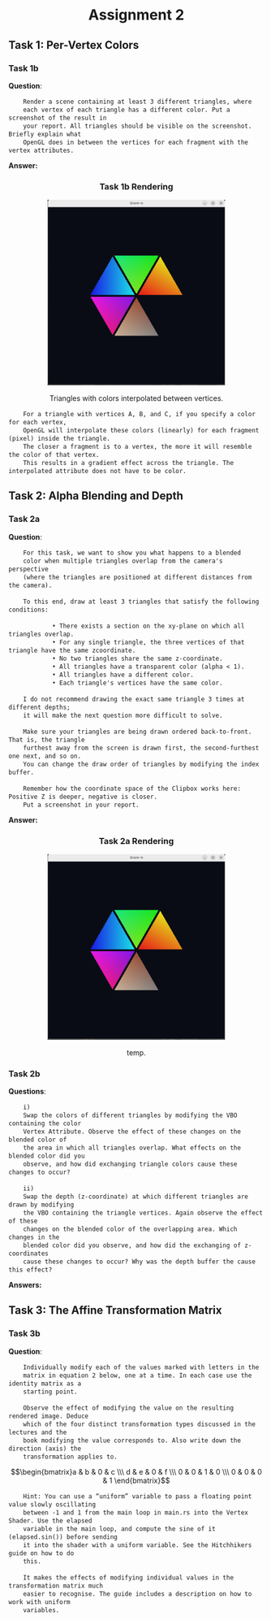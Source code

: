 <h1 align="center">Assignment 2</h1>

<h2 align="left">Task 1: Per-Vertex Colors </h2>
<h3 align="left">Task 1b</h3>

**Question**:

        Render a scene containing at least 3 different triangles, where
        each vertex of each triangle has a different color. Put a screenshot of the result in
        your report. All triangles should be visible on the screenshot. Briefly explain what
        OpenGL does in between the vertices for each fragment with the vertex attributes.

**Answer:**

<h3 align="center">Task 1b Rendering</h3>
<p align="center">
<img src="https://github.com/Jesperoka/tdt4195/blob/assignment_2/imgs/a2_t1.png?raw=true" width=350>
</p>
<p align="center">Triangles with colors interpolated between vertices.</p>

        For a triangle with vertices A, B, and C, if you specify a color for each vertex, 
        OpenGL will interpolate these colors (linearly) for each fragment (pixel) inside the triangle.
        The closer a fragment is to a vertex, the more it will resemble the color of that vertex. 
        This results in a gradient effect across the triangle. The interpolated attribute does not have to be color.


<h2 align="left">Task 2: Alpha Blending and Depth </h2>
<h3 align="left">Task 2a</h3>

**Question**:

        For this task, we want to show you what happens to a blended
        color when multiple triangles overlap from the camera's perspective 
        (where the triangles are positioned at different distances from the camera).

        To this end, draw at least 3 triangles that satisfy the following conditions:

                • There exists a section on the xy-plane on which all triangles overlap.
                • For any single triangle, the three vertices of that triangle have the same zcoordinate.
                • No two triangles share the same z-coordinate.
                • All triangles have a transparent color (alpha < 1).
                • All triangles have a different color.
                • Each triangle's vertices have the same color.

        I do not recommend drawing the exact same triangle 3 times at different depths;
        it will make the next question more difficult to solve.

        Make sure your triangles are being drawn ordered back-to-front. That is, the triangle
        furthest away from the screen is drawn first, the second-furthest one next, and so on.
        You can change the draw order of triangles by modifying the index buffer. 
        
        Remember how the coordinate space of the Clipbox works here: Positive Z is deeper, negative is closer.
        Put a screenshot in your report.

**Answer:**

<h3 align="center">Task 2a Rendering</h3>
<p align="center">
<img src="https://github.com/Jesperoka/tdt4195/blob/assignment_2/imgs/a2_t1.png?raw=true" width=350>
</p>
<p align="center">temp.</p>

<h3 align="left">Task 2b</h3>

**Questions**:

        i) 
        Swap the colors of different triangles by modifying the VBO containing the color
        Vertex Attribute. Observe the effect of these changes on the blended color of
        the area in which all triangles overlap. What effects on the blended color did you
        observe, and how did exchanging triangle colors cause these changes to occur?

        ii) 
        Swap the depth (z-coordinate) at which different triangles are drawn by modifying
        the VBO containing the triangle vertices. Again observe the effect of these
        changes on the blended color of the overlapping area. Which changes in the
        blended color did you observe, and how did the exchanging of z-coordinates
        cause these changes to occur? Why was the depth buffer the cause this effect?

**Answers:**


<h2 align="left">Task 3: The Affine Transformation Matrix </h2>
<h3 align="left">Task 3b</h3>

**Question**:

        Individually modify each of the values marked with letters in the
        matrix in equation 2 below, one at a time. In each case use the identity matrix as a
        starting point.

        Observe the effect of modifying the value on the resulting rendered image. Deduce
        which of the four distinct transformation types discussed in the lectures and the
        book modifying the value corresponds to. Also write down the direction (axis) the
        transformation applies to.

$$\begin{bmatrix}a & b & 0 & c \\\ d  & e & 0 & f \\\ 0 & 0 & 1 & 0 \\\ 0 & 0 & 0 & 1 \end{bmatrix}$$

        Hint: You can use a “uniform” variable to pass a floating point value slowly oscillating
        between -1 and 1 from the main loop in main.rs into the Vertex Shader. Use the elapsed
        variable in the main loop, and compute the sine of it (elapsed.sin()) before sending
        it into the shader with a uniform variable. See the Hitchhikers guide on how to do
        this.

        It makes the effects of modifying individual values in the transformation matrix much
        easier to recognise. The guide includes a description on how to work with uniform
        variables.